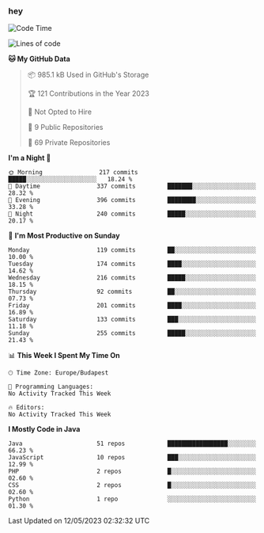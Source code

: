 ### hey

<!--START_SECTION:waka-->
![Code Time](http://img.shields.io/badge/Code%20Time-884%20hrs%2054%20mins-blue)

![Lines of code](https://img.shields.io/badge/From%20Hello%20World%20I%27ve%20Written-963.5%20thousand%20lines%20of%20code-blue)

**🐱 My GitHub Data** 

> 📦 985.1 kB Used in GitHub's Storage 
 > 
> 🏆 121 Contributions in the Year 2023
 > 
> 🚫 Not Opted to Hire
 > 
> 📜 9 Public Repositories 
 > 
> 🔑 69 Private Repositories 
 > 
**I'm a Night 🦉** 

```text
🌞 Morning                217 commits         █████░░░░░░░░░░░░░░░░░░░░   18.24 % 
🌆 Daytime                337 commits         ███████░░░░░░░░░░░░░░░░░░   28.32 % 
🌃 Evening                396 commits         ████████░░░░░░░░░░░░░░░░░   33.28 % 
🌙 Night                  240 commits         █████░░░░░░░░░░░░░░░░░░░░   20.17 % 
```
📅 **I'm Most Productive on Sunday** 

```text
Monday                   119 commits         ██░░░░░░░░░░░░░░░░░░░░░░░   10.00 % 
Tuesday                  174 commits         ████░░░░░░░░░░░░░░░░░░░░░   14.62 % 
Wednesday                216 commits         █████░░░░░░░░░░░░░░░░░░░░   18.15 % 
Thursday                 92 commits          ██░░░░░░░░░░░░░░░░░░░░░░░   07.73 % 
Friday                   201 commits         ████░░░░░░░░░░░░░░░░░░░░░   16.89 % 
Saturday                 133 commits         ███░░░░░░░░░░░░░░░░░░░░░░   11.18 % 
Sunday                   255 commits         █████░░░░░░░░░░░░░░░░░░░░   21.43 % 
```


📊 **This Week I Spent My Time On** 

```text
🕑︎ Time Zone: Europe/Budapest

💬 Programming Languages: 
No Activity Tracked This Week

🔥 Editors: 
No Activity Tracked This Week
```

**I Mostly Code in Java** 

```text
Java                     51 repos            █████████████████░░░░░░░░   66.23 % 
JavaScript               10 repos            ███░░░░░░░░░░░░░░░░░░░░░░   12.99 % 
PHP                      2 repos             █░░░░░░░░░░░░░░░░░░░░░░░░   02.60 % 
CSS                      2 repos             █░░░░░░░░░░░░░░░░░░░░░░░░   02.60 % 
Python                   1 repo              ░░░░░░░░░░░░░░░░░░░░░░░░░   01.30 % 
```




 Last Updated on 12/05/2023 02:32:32 UTC
<!--END_SECTION:waka-->
